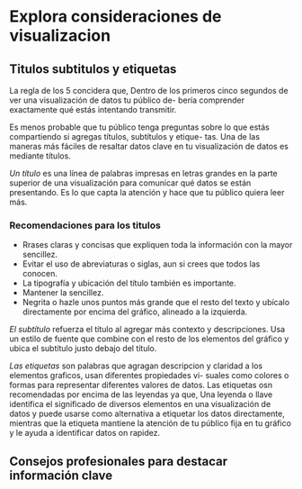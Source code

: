 # Explora consideraciones de visualizacion

## Titulos subtitulos y etiquetas

La regla de los 5 concidera que,  Dentro de los primeros cinco segundos de ver una visualización de datos tu público de-
bería comprender exactamente qué estás intentando transmitir.

Es menos probable que tu público tenga preguntas sobre lo que estás compartiendo si agregas títulos, subtítulos y etique-
tas. Una de las maneras más fáciles de resaltar datos clave en tu visualización de datos es mediante títulos.

*Un título* es una línea de palabras impresas en letras grandes en la parte superior de una visualización para comunicar qué
datos se están presentando. Es lo que capta la atención y hace que tu público quiera leer más.

### Recomendaciones para los titulos

- Rrases claras y concisas que expliquen toda la información con la mayor sencillez.
- Evitar el uso de abreviaturas o siglas, aun si crees que todos las conocen.
- La tipografía y ubicación del título también es importante.
- Mantener la sencillez.
- Negrita o hazle unos puntos más grande que el resto del texto y ubícalo directamente por encima del gráfico, alineado
  a la izquierda.

*El subtítulo* refuerza el título al agregar más contexto y descripciones. Usa un estilo de fuente que combine con el resto
de los elementos del gráfico y ubica el subtítulo justo debajo del título.

*Las etiquetas* son palabras que agragan descripcion y claridad a los elementos graficos, usan diferentes propiedades vi-
suales como colores o formas para representar diferentes valores de datos. Las etiquetas osn recomendadas por encima de las
leyendas ya que, Una leyenda o llave identifica el significado de diversos elementos en una visualización de datos y puede
usarse como alternativa a etiquetar los datos directamente, mientras que la etiqueta mantiene la atención de tu público
fija en tu gráfico y le ayuda a identificar datos on rapidez.

## Consejos profesionales para destacar información clave
